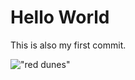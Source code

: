 # Hello World

This is also my first commit.

!["red dunes"](https://www.thebrokebackpacker.com/wp-content/uploads/2017/09/Namibia-Stingy-Nomads-6-1024x682.jpg)